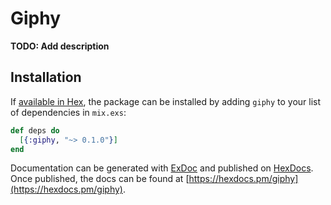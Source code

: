 # Giphy

**TODO: Add description**

## Installation

If [available in Hex](https://hex.pm/docs/publish), the package can be installed
by adding `giphy` to your list of dependencies in `mix.exs`:

```elixir
def deps do
  [{:giphy, "~> 0.1.0"}]
end
```

Documentation can be generated with [ExDoc](https://github.com/elixir-lang/ex_doc)
and published on [HexDocs](https://hexdocs.pm). Once published, the docs can
be found at [https://hexdocs.pm/giphy](https://hexdocs.pm/giphy).

